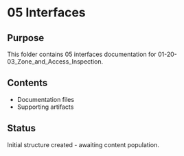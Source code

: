 # 05 Interfaces

## Purpose
This folder contains 05 interfaces documentation for 01-20-03_Zone_and_Access_Inspection.

## Contents
- Documentation files
- Supporting artifacts

## Status
Initial structure created - awaiting content population.
